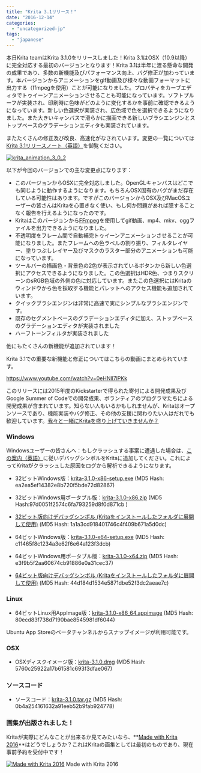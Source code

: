```yaml
---
title: "Krita 3.1リリース！"
date: "2016-12-14"
categories: 
  - "uncategorized-jp"
tags: 
  - "japanese"
---
```


本日Krita teamはKrita 3.1.0をリリースしました！Krita 3.1はOSX（10.9以降）に完全対応する最初のバージョンとなります！Krita 3.1は半年に渡る懸命な開発の成果であり、多数の新機能及びパフォーマンス向上、バグ修正が加わっています。本バージョンからアニメーションをgif動画及び様々な動画フォーマットに出力する（ffmpegを使用）ことが可能になりました。プロパティをカーブエディタでトゥイーンアニメーションさせることも可能になっています。ソフトプルーフが実装され、印刷時に色味がどのように変化するかを事前に確認できるようになっています。新しい色選択が実装され、広色域で色を選択できるようになりました。また大きいキャンバスで滑らかに描画できる新しいブラシエンジンとストップベースのグラデーションエディタも実装されています。

またたくさんの修正及び改良、高速化がなされています。変更の一覧については[Krita 3.1リリースノート（英語）](https://krita.org/en/release-notes-for-krita-3-1/)を御覧ください。

[![krita_animation_3_0_2](/images/posts/2016/krita_animation_3_0_2-1024x826.gif)](/images/posts/2016/krita_animation_3_0_2.gif)

以下が今回のバージョンでの主な変更点になります：

- このバージョンからOSXに完全対応しました。OpenGLキャンバスはどこでも同じように動作するようになります。もちろんOSX固有のバグがまだ存在している可能性はあります。ですがこのバージョンからOSX及びMacOSユーザーの皆さんはKritaを心置きなく使い、もし何か問題があれば臆することなく報告を行えるようになったのです。
- Kritaはこのバージョンから[FFmpeg](https://ffmpeg.org)を使用してgif動画、mp4、mkv、oggファイルを出力できるようになりました。
- 不透明度をフレーム間で自動補完トゥイーンアニメーションさせることが可能になりました。またフレームへの色ラベルの割り振り、フィルタレイヤー、塗りつぶしレイヤー及びマスクのラスター部分のアニメーションも可能になっています。
- ツールバーの描画色・背景色の2色が表示されているボタンから新しい色選択にアクセスできるようになりました。この色選択はHDR色、つまりスクリーンのsRGB色域の外側の色に対応しています。またこの色選択にはKritaのウィンドウから色を採取する機能とパレットへのアクセス機能も追加されています。
- クイックブラシエンジンは非常に高速で実にシンプルなブラシエンジンです。
- 既存のセグメントベースのグラデーションエディタに加え、ストップベースのグラデーションエディタが実装されました
- ハーフトーンフィルタが実装されました

他にもたくさんの新機能が追加されています！

Krita 3.1での重要な新機能と修正についてはこちらの動画にまとめられています。

https://www.youtube.com/watch?v=0eHNll7lPKk

このリリースには2015年度のKickstarterで得られた寄付による開発成果及びGoogle Summer of Codeでの開発成果、ボランティアのプログラマたちによる開発成果が含まれています。知らない人もいるかもしれませんが、Kritaはオープンソースであり、機能実装やバグ修正、その他の支援に関わりたい人はだれでも歓迎しています。[我々と一緒にKritaを盛り上げていきませんか？](https://krita.org/jp/get-involved-jp/overview-jp/)

### Windows

Windowsユーザーの皆さんへ：もしクラッシュする事案に遭遇した場合は、[この案内（英語）](https://docs.krita.org/Dr._Mingw_debugger)に従いデバッグシンボルをKritaに追加してください。これによってKritaがクラッシュした原因をログから解析できるようになります。

- 32ビットWindows版：[krita-3.1.0-x86-setup.exe](http://download.kde.org/stable/krita/3.1.0/krita-3.1.0-x86-setup.exe) (MD5 Hash: ea2ea5ef14382e8b720f5bde72d82867)
- 32ビットWindows用ポータブル版：[krita-3.1.0-x86.zip](http://download.kde.org/stable/krita/3.1.0/krita-3.1.0-x86.zip) (MD5 Hash:97d0051f2574c6fa793259d8f0d871cb )
- [32ビット版向けデバッグシンボル (Kritaをインストールしたフォルダに展開して使用)](http://download.kde.org/stable/krita/3.1.0/krita-3.1.0-x86-dbg.zip) (MD5 Hash: 1a1a3cd918401746c4f409b671a5d0dc)

- 64ビットWindows版：[krita-3.1.0-x64-setup.exe](http://download.kde.org/stable/krita/3.1.0/krita-3.1.0-x64-setup.exe) (MD5 Hash: c11465f8c1234a3e62f6e64a123f3dcb)
- 64ビットWindows用ポータブル版：[krita-3.1.0-x64.zip](http://download.kde.org/stable/krita/3.1.0/krita-3.1.0-x64.zip) (MD5 Hash: e3f9b5f2aa60674cb91886e0a31cec37)
- [64ビット版向けデバッグシンボル (Kritaをインストールしたフォルダに展開して使用)](http://download.kde.org/stable/krita/3.1.0/krita_3.1.0-x64-dbg.zip) (MD5 Hash: 44d184d1534e5871dbe52f3dc2aeae7c)

### Linux

- 64ビットLinux用AppImage版：[krita-3.1.0-x86_64.appimage](http://download.kde.org/stable/krita/3.1.0/krita-3.1.0-x86_64.appimage) (MD5 Hash: 80ecd83f738d7190bae8545981df6044)

Ubuntu App Storeのベータチャンネルからスナップイメージが利用可能です。

### OSX

- OSXディスクイメージ版：[krita-3.1.0.dmg](http://download.kde.org/stable/krita/3.1.0/krita-3.1.0.dmg) (MD5 Hash: 5760c25922a17b61581c693f3dfae067)

### ソースコード

- ソースコード：[krita-3.1.0.tar.gz](http://download.kde.org/stable/krita/3.1.0/krita-3.1.0.tar.gz) (MD5 Hash: 0b4a254161632a91eeb52b9fab924778)

### 画集が出版されました！

Kritaが実際にどんなことが出来るか見てみたいなら、**[Made with Krita 2016](https://krita.org/jp/item/made-with-krita-2016-the-krita-artbook-jp/)**はどうでしょうか？これはKritaの画集としては最初のものであり、現在事前予約を受付中です！

[![Made with Krita 2016](/images/posts/2016/cover_small-217x300.png)](/images/posts/2016/cover_small.png) Made with Krita 2016
